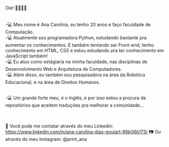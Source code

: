 Oie! 👋👋👋👋 
<br/>
<br/>
<br/>-💻 Meu nome é Ana Carolina, eu tenho 20 anos e faço faculdade de Computação. 
<br/>-💻 Atualmente sou programadora Python, estudando bastante pra aumentar os conhecimentos. E também tentando ser Front-end, tenho conhecimento em HTML, CSS e estou estudando pra ter conhecimento em JavaScript também! 
<br/>-💻 Eu atuo como estágiaria na minha faculdade, nas disciplinas de Desenvolvimento Web e Arquitetura de Computadores. 
<br/>-💻 Além disso, eu também sou pesquisadora na área da Robótica Educacional, e na área de Direitos Humanos.

<br/>-💻 Um grande forte meu, é o Inglês, e por isso estou a procura de repositórios que aceitem traduções pra melhorar a comunidade...

<br/><br/>💬 Você pode me contatar através do meu Linkedin: https://www.linkedin.com/in/ana-carolina-dias-goulart-86b06b173/ 📷 Ou através do meu Instagram: @print_ana
